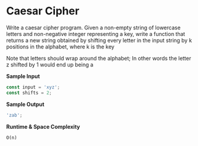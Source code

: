 # Caesar Cipher

Write a caesar cipher program.
Given a non-empty string of lowercase letters and non-negative
integer representing a key, write a function that returns a
new string obtained by shifting every letter in the input string by k
positions in the alphabet, where k is the key

Note that letters should wrap around the alphabet; In other words
the letter z shifted by 1 would end up being a

**Sample Input**

```javascript
const input = 'xyz';
const shifts = 2;
```

**Sample Output**

```javascript
'zab';
```

**Runtime & Space Complexity**

```
O(n)
```
